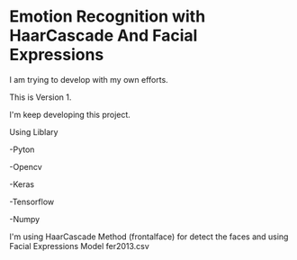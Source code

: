# Emotion Recognition with HaarCascade And Facial Expressions


I am trying to develop with my own efforts.


This is Version 1. 


I'm keep developing this project.


Using Liblary

-Pyton

-Opencv

-Keras

-Tensorflow

-Numpy



I'm using HaarCascade Method (frontalface) for detect the faces
and using Facial Expressions Model fer2013.csv
